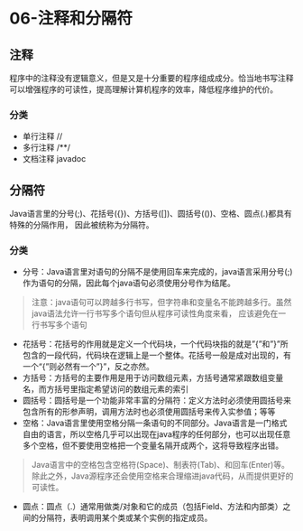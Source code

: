 # 06-注释和分隔符

## 注释

​ 程序中的注释没有逻辑意义，但是又是十分重要的程序组成成分。恰当地书写注释可以增强程序的可读性，提高理解计算机程序的效率，降低程序维护的代价。

### 分类

* 单行注释 //
* 多行注释 /\*\*/
* 文档注释 javadoc

## 分隔符

​ Java语言里的分号\(;\)、花括号\({}\)、方括号\(\[\]\)、圆括号\(\(\)\)、空格、圆点\(.\)都具有特殊的分隔作用， 因此被统称为分隔符。

### 分类

* 分号：Java语言里对语句的分隔不是使用回车来完成的，java语言采用分号\(;\)作为语句的分隔，因此每个java语句必须使用分号作为结尾。

> 注意：java语句可以跨越多行书写，但字符串和变量名不能跨越多行。虽然java语法允许一行书写多个语句但从程序可读性角度来看， 应该避免在一行书写多个语句

* 花括号：花括号的作用就是定义一个代码块，一个代码块指的就是”{”和”}”所包含的一段代码，代码块在逻辑上是一个整体。花括号一般是成对出现的，有一个“{”则必然有一个”}”，反之亦然。
* 方括号：方括号的主要作用是用于访问数组元素，方括号通常紧跟数组变量名，而方括号里指定希望访问的数组元素的索引
* 圆括号：圆括号是一个功能非常丰富的分隔符：定义方法时必须使用圆括号来包含所有的形参声明，调用方法时也必须使用圆括号来传入实参值；等等
* 空格：Java语言里使用空格分隔一条语句的不同部分。Java语言是一门格式自由的语言，所以空格几乎可以出现在java程序的任何部分，也可以出现任意多个空格，但不要使用空格把一个变量名隔开成两个，这将导致程序出错。

> Java语言中的空格包含空格符\(Space\)、制表符\(Tab\)、和回车\(Enter\)等。除此之外，Java源程序还会使用空格来合理缩进java代码，从而提供更好的可读性。

* 圆点：圆点（.）通常用做类/对象和它的成员（包括Field、方法和内部类）之间的分隔符，表明调用某个类或某个实例的指定成员。


